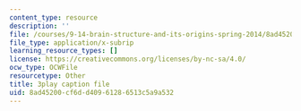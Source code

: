 ```yaml
---
content_type: resource
description: ''
file: /courses/9-14-brain-structure-and-its-origins-spring-2014/8ad45200cf6dd40961286513c5a9a532_555137.srt
file_type: application/x-subrip
learning_resource_types: []
license: https://creativecommons.org/licenses/by-nc-sa/4.0/
ocw_type: OCWFile
resourcetype: Other
title: 3play caption file
uid: 8ad45200-cf6d-d409-6128-6513c5a9a532
---
```

